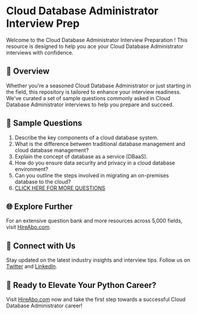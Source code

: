 # Cloud Database Administrator Interview Prep

Welcome to the Cloud Database Administrator Interview Preparation ! This resource is designed to help you ace your Cloud Database Administrator interviews with confidence.

## 🚀 Overview

Whether you're a seasoned Cloud Database Administrator or just starting in the field, this repository is tailored to enhance your interview readiness. We've curated a set of sample questions commonly asked in Cloud Database Administrator interviews to help you prepare and succeed.

## 📝 Sample Questions

1. Describe the key components of a cloud database system.
2. What is the difference between traditional database management and cloud database management?
3. Explain the concept of database as a service (DBaaS).
4. How do you ensure data security and privacy in a cloud database environment?
5. Can you outline the steps involved in migrating an on-premises database to the cloud?
6. [CLICK HERE FOR MORE QUESTIONS](https://hireabo.com/job/0_4_16/Cloud%20Database%20Administrator)

## 🌐 Explore Further

For an extensive question bank and more resources across 5,000 fields, visit [HireAbo.com](https://www.hireabo.com).

## 📱 Connect with Us

Stay updated on the latest industry insights and interview tips. Follow us on [Twitter](https://twitter.com/hireabo) and [LinkedIn](https://www.linkedin.com/in/hire-abo-3609972a8/).

## 🚀 Ready to Elevate Your Python Career?

Visit [HireAbo.com](https://www.hireabo.com) now and take the first step towards a successful Cloud Database Administrator career!
